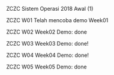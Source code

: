 ZCZC Sistem Operasi 2018 Awal (1)

ZCZC W01 Telah mencoba demo Week01

ZCZC W02 Week02 Demo: done

ZCZC W03 Week03 Demo: done!

ZCZC W04 Week04 Demo: done!

ZCZC W05 Week05 Demo: done

